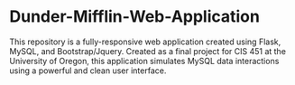 # Dunder-Mifflin-Web-Application
This repository is a fully-responsive web application created using Flask, MySQL, and Bootstrap/Jquery. Created as a final project for CIS 451 at the University of Oregon, this application simulates MySQL data interactions using a powerful and clean user interface.
